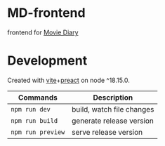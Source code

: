 # MD-frontend
frontend for [Movie Diary](https://github.com/datfeelbruh/moviesDiary)

# Development
Created with [vite](https://vitejs.dev/)+[preact](https://preactjs.com/) on node ^18.15.0.

| Commands | Description |
| --- | --- |
| `npm run dev` | build, watch file changes |
| `npm run build` | generate release version |
| `npm run preview` | serve release version |
